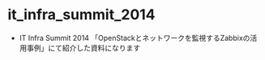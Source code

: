 it_infra_summit_2014
====================

* IT Infra Summit 2014 「OpenStackとネットワークを監視するZabbixの活用事例」にて紹介した資料になります
